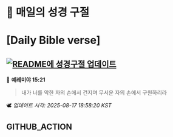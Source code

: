 # 🙏 매일의 성경 구절
# [Daily Bible verse]
## [![README에 성경구절 업데이트](https://github.com/DONGSUKA/first_test/actions/workflows/update-readme-bible.yml/badge.svg)](https://github.com/DONGSUKA/first_test/actions/workflows/update-readme-bible.yml)
<!-- START_BIBLE_VERSE -->
📖 **예레미야 15:21**
> 내가 너를 악한 자의 손에서 건지며 무서운 자의 손에서 구원하리라

🕊️ _업데이트 시각: 2025-08-17 18:58:20 KST_
  <!-- END_BIBLE_VERSE -->
## GITHUB_ACTION
